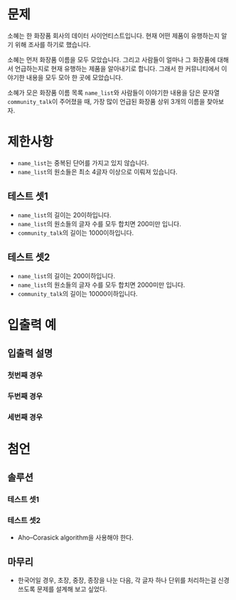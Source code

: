 # 문제
소혜는 한 화장품 회사의 데이터 사이언티스트입니다.
현재 어떤 제품이 유행하는지 알기 위해 조사를 하기로 했습니다.

소혜는 먼저 화장품 이름을 모두 모았습니다.
그리고 사람들이 얼마나 그 화장품에 대해서 언급하는지로 현재 유행하는 제품을 알아내기로 합니다.
그래서 한 커뮤니티에서 이야기한 내용을 모두 모아 한 곳에 모았습니다.

소혜가 모은 화장품 이름 목록 `name_list`와 
사람들이 이야기한 내용을 담은 문자열 `community_talk`이 주어졌을 때,
가장 많이 언급된 화장품 상위 3개의 이름을 찾아보자.

# 제한사항
* `name_list`는 중복된 단어를 가지고 있지 않습니다.
* `name_list`의 원소들은 최소 4글자 이상으로 이뤄져 있습니다.

## 테스트 셋1
* `name_list`의 길이는 20이하입니다.
* `name_list`의 원소들의 글자 수를 모두 합치면 200미만 입니다.
* `community_talk`의 길이는 1000이하입니다.

## 테스트 셋2
* `name_list`의 길이는 200이하입니다.
* `name_list`의 원소들의 글자 수를 모두 합치면 2000미만 입니다.
* `community_talk`의 길이는 10000이하입니다.

# 입출력 예
## 입출력 설명
### 첫번째 경우
### 두번째 경우
### 세번째 경우

# 첨언
## 솔루션
### 테스트 셋1
### 테스트 셋2
* Aho–Corasick algorithm을 사용해야 한다.

## 마무리
* 한국어일 경우, 초장, 중장, 종장을 나눈 다음, 각 글자 하나 단위를 처리하는걸 신경쓰도록 문제를 설계해 보고 싶었다.
